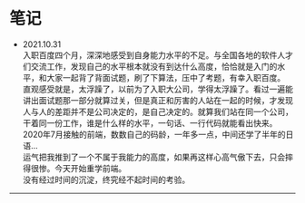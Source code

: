 # 笔记

* 2021.10.31  
入职百度四个月，深深地感受到自身能力水平的不足。与全国各地的软件人才们交流工作，发现自己的水平根本就没有到达什么高度，恰恰就是入门的水平，和大家一起背了背面试题，刷了下算法，压中了考题，有幸入职百度。  
直观感受就是，太浮躁了，以前为了入职大公司，学得太浮躁了。看过一遍能讲出面试题那一部分就算过关，但是真正和厉害的人站在一起的时候，才发现人与人的差距并不是公司决定的，是自己决定的。就算我们站在同一个公司，干着同一份工作，谁是什么样的水平，一句话、一行代码就能看出快来。  
2020年7月接触的前端，数数自己的码龄，一年多一点，中间还学了半年的日语...  
运气把我推到了一个不属于我能力的高度，如果再这样心高气傲下去，只会摔得很惨。今天开始重学前端。  
没有经过时间的沉淀，终究经不起时间的考验。    

---

